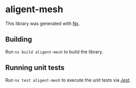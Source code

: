 # aligent-mesh

This library was generated with [Nx](https://nx.dev).

## Building

Run `nx build aligent-mesh` to build the library.

## Running unit tests

Run `nx test aligent-mesh` to execute the unit tests via [Jest](https://jestjs.io).
